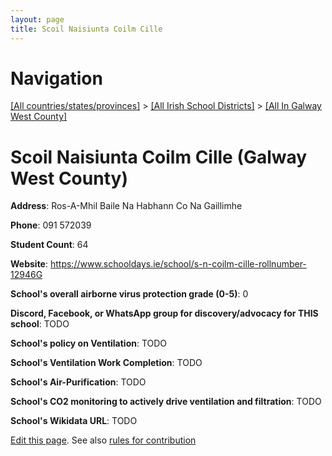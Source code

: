```yaml
---
layout: page
title: Scoil Naisiunta Coilm Cille
---
```

# Navigation

[[All countries/states/provinces]](../../..) > [[All Irish School Districts]](../..) > [[All In Galway West County]](..)

# Scoil Naisiunta Coilm Cille (Galway West County)

**Address**: Ros-A-Mhil Baile Na Habhann Co Na Gaillimhe

**Phone**: 091 572039

**Student Count**: 64

**Website**: <https://www.schooldays.ie/school/s-n-coilm-cille-rollnumber-12946G>

**School's overall airborne virus protection grade (0-5)**: 0

**Discord, Facebook, or WhatsApp group for discovery/advocacy for THIS school**: TODO

**School's policy on Ventilation**: TODO

**School's Ventilation Work Completion**: TODO

**School's Air-Purification**: TODO

**School's CO2 monitoring to actively drive ventilation and filtration**: TODO

**School's Wikidata URL**: TODO


[Edit this page](https://github.com/ventilate-schools/Ireland/edit/main/./Galway_West_County/Scoil_Naisiunta_Coilm_Cille.md). See also [rules for contribution](../../../contribution-rules/)